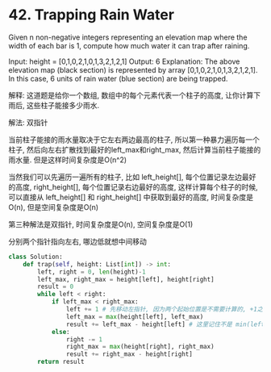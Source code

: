 # 42. Trapping Rain Water

Given n non-negative integers representing an elevation map where the width of each bar is 1, compute how much water it can trap after raining.

Input: height = [0,1,0,2,1,0,1,3,2,1,2,1]
Output: 6
Explanation: The above elevation map (black section) is represented by array [0,1,0,2,1,0,1,3,2,1,2,1]. In this case, 6 units of rain water (blue section) are being trapped.

解释: 这道题是给你一个数组, 数组中的每个元素代表一个柱子的高度, 让你计算下雨后, 这些柱子能接多少雨水.

解法: 双指针

当前柱子能接的雨水量取决于它左右两边最高的柱子, 所以第一种暴力遍历每一个柱子, 然后向左右扩散找到最好的left_max和right_max, 然后计算当前柱子能接的雨水量. 但是这样时间复杂度是O(n^2)

当然我们可以先遍历一遍所有的柱子, 比如 left_height[], 每个位置记录左边最好的高度, right_height[], 每个位置记录右边最好的高度, 这样计算每个柱子的时候, 可以直接从 left_height[] 和 right_height[] 中获取到最好的高度, 时间复杂度是O(n), 但是空间复杂度是O(n)

第三种解法是双指针, 时间复杂度是O(n), 空间复杂度是O(1)

分别两个指针指向左右, 哪边低就想中间移动

```python
class Solution:
    def trap(self, height: List[int]) -> int:
        left, right = 0, len(height)-1
        left_max, right_max = height[left], height[right]
        result = 0
        while left < right:
            if left_max < right_max:
                left += 1 # 先移动左指针, 因为两个起始位置是不需要计算的, +1之后, height[left] 可能大于或小于 left_max
                left_max = max(height[left], left_max) 
                result += left_max - height[left] # 这里记住不是 min(left_max, right_max) - height[left], 因为上一步计算left_max的时候, left_max 的值可能大于right_max了
            else:
                right -= 1
                right_max = max(height[right], right_max)
                result += right_max - height[right]
        return result
```